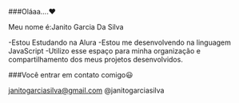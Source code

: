 ###Oláaa....❤

Meu nome é:Janito Garcia Da Silva

-Estou Estudando na Alura
-Estou me desenvolvendo na linguagem JavaScript
-Utilizo esse espaço para minha organização e compartilhamento dos meus projetos desenvolvidos.

###Você entrar em contato comigo😃

janitogarciasilva@gmail.com
@janitogarciasilva
